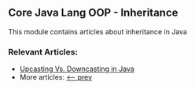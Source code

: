 ## Core Java Lang OOP - Inheritance

This module contains articles about inheritance in Java

### Relevant Articles: 
- [Upcasting Vs. Downcasting in Java](https://www.baeldung.com/java-upcasting-vs-downcasting)
- More articles: [<-- prev](https://github.com/eugenp/tutorials/tree/master/core-java-modules/core-java-lang-oop-inheritance)
